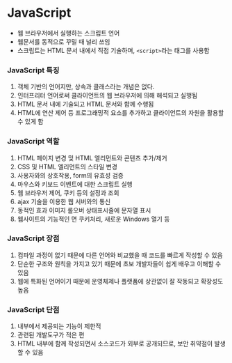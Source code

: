 # JavaScript
* 웹 브라우저에서 실행하는 스크립트 언어
* 웹문서를 동적으로 꾸밀 때 널리 쓰임
* 스크립트는 HTML 문서 내에서 직접 기술하며, `<script>`라는 태그를 사용함
### JavaScript 특징
1. 객체 기반의 언어지만, 상속과 클래스라는 개념은 없다.
2. 인터프리터 언어로써 클라이언트의 웹 브라우저에 의해 해석되고 실행됨
3. HTML 문서 내에 기술되고 HTML 문서와 함께 수행됨
4. HTML에 연산 제어 등 프로그래밍적 요소를 추가하고 클라이언트의 자원을 활용할 수 있게 함
### JavaScript 역할
1. HTML 페이지 변경 및 HTML 엘리먼트와 콘텐츠 추가/제거
2. CSS 및 HTML 엘리먼트의 스타일 변경
3. 사용자와의 상호작용, form의 유효성 검증
4. 마우스와 키보드 이벤트에 대한 스크립트 실행
5. 웹 브라우저 제어, 쿠키 등의 설정과 조회
6. ajax 기술을 이용한 웹 서버와의 통신
7. 동적인 효과 이미지 롤오버 상태표시줄에 문자열 표시
8. 웹사이트의 기능적인 면 쿠키처리, 새로운 Windows 열기 등
### JavaScript 장점
1. 컴파일 과정이 없기 때문에 다른 언어와 비교했을 때 코드를 빠르게 작성할 수 있음
2. 단순한 구조와 원칙을 가지고 있기 때문에 초보 개발자들이 쉽게 배우고 이해할 수 있음
3. 웹에 특화된 언어이기 때문에 운영체제나 플랫폼에 상관없이 잘 작동되고 확장성도 높음
### JavaScript 단점
1. 내부에서 제공되는 기능이 제한적
2. 관련된 개발도구가 적은 편
3. HTML 내부에 함께 작성되면서 소스코드가 외부로 공개되므로, 보안 취약점이 발생할 수 있음
